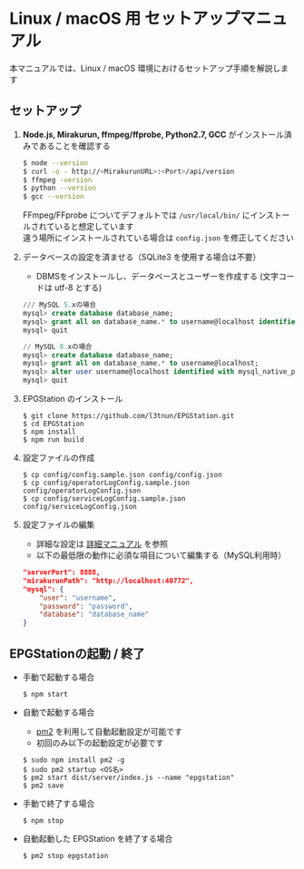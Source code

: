 Linux / macOS 用 セットアップマニュアル
===
本マニュアルでは、Linux / macOS 環境におけるセットアップ手順を解説します

## セットアップ
1. **Node.js, Mirakurun, ffmpeg/ffprobe, Python2.7, GCC** がインストール済みであることを確認する

	```bash
	$ node --version
	$ curl -o - http://<MirakurunURL>:<Port>/api/version
	$ ffmpeg -version
	$ python --version
	$ gcc --version
	```

	FFmpeg/FFprobe についてデフォルトでは ```/usr/local/bin/``` にインストールされていると想定しています  
	違う場所にインストールされている場合は ```config.json``` を修正してください

2. データベースの設定を済ませる（SQLite3 を使用する場合は不要）
	- DBMSをインストールし、データベースとユーザーを作成する (文字コードは utf-8 とする)

	```sql
	/// MySQL 5.xの場合
	mysql> create database database_name;
	mysql> grant all on database_name.* to username@localhost identified by 'password';
	mysql> quit

	// MySQL 8.xの場合
	mysql> create database database_name;
	mysql> grant all on database_name.* to username@localhost;
	mysql> alter user username@localhost identified with mysql_native_password BY 'password';
	mysql> quit
	```

3. EPGStation のインストール

	```
	$ git clone https://github.com/l3tnun/EPGStation.git
	$ cd EPGStation
	$ npm install
	$ npm run build
	```

4. 設定ファイルの作成

	```
	$ cp config/config.sample.json config/config.json
	$ cp config/operatorLogConfig.sample.json config/operatorLogConfig.json
	$ cp config/serviceLogConfig.sample.json config/serviceLogConfig.json
	```

5. 設定ファイルの編集

	- 詳細な設定は [詳細マニュアル](conf-manual.md) を参照
	- 以下の最低限の動作に必須な項目について編集する（MySQL利用時）

	```json
	"serverPort": 8888,
	"mirakurunPath": "http://localhost:40772",
	"mysql": {
		"user": "username",
		"password": "password",
		"database": "database_name"
	}
	```

## EPGStationの起動 / 終了

- 手動で起動する場合

	```
	$ npm start
	```

- 自動で起動する場合
	- [pm2](http://pm2.keymetrics.io/) を利用して自動起動設定が可能です
	- 初回のみ以下の起動設定が必要です

	```
	$ sudo npm install pm2 -g
	$ sudo pm2 startup <OS名>
	$ pm2 start dist/server/index.js --name "epgstation"
	$ pm2 save
	```

- 手動で終了する場合

	```
	$ npm stop
	```

- 自動起動した EPGStation を終了する場合

	```
	$ pm2 stop epgstation
	```
